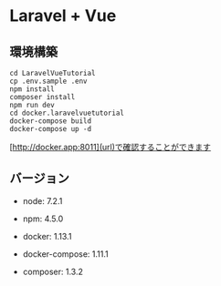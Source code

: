 # Laravel + Vue

## 環境構築

```
cd LaravelVueTutorial
cp .env.sample .env
npm install
composer install
npm run dev
cd docker.laravelvuetutorial
docker-compose build
docker-compose up -d
```

[http://docker.app:8011](url)で確認することができます

## バージョン

- node: 7.2.1

- npm: 4.5.0

- docker: 1.13.1

- docker-compose: 1.11.1

- composer: 1.3.2